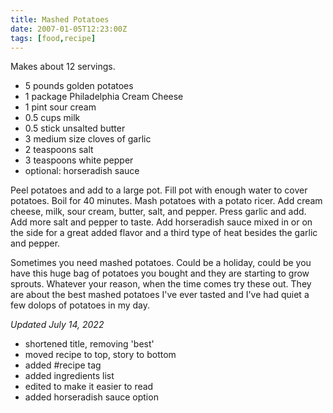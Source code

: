 ```yaml
---
title: Mashed Potatoes
date: 2007-01-05T12:23:00Z
tags: [food,recipe]
---
```


Makes about 12 servings.

* 5 pounds golden potatoes
* 1 package Philadelphia Cream Cheese
* 1 pint sour cream
* 0.5 cups milk
* 0.5 stick unsalted butter
* 3 medium size cloves of garlic
* 2 teaspoons salt
* 3 teaspoons white pepper
* optional: horseradish sauce

Peel potatoes and add to a large pot.
Fill pot with enough water to cover potatoes.
Boil for 40 minutes.
Mash potatoes with a potato ricer.
Add cream cheese, milk, sour cream, butter, salt, and pepper.
Press garlic and add.
Add more salt and pepper to taste.
Add horseradish sauce mixed in or on the side for a great added flavor
and a third type of heat besides the garlic and pepper.

Sometimes you need mashed potatoes.
Could be a holiday, could be you have this huge bag of potatoes
you bought and they are starting to grow sprouts.
Whatever your reason, when the time comes try these out.
They are about the best mashed potatoes I've ever tasted and
I've had quiet a few dolops of potatoes in my day.

*Updated July 14, 2022*

* shortened title, removing 'best'
* moved recipe to top, story to bottom
* added #recipe tag
* added ingredients list
* edited to make it easier to read
* added horseradish sauce option
